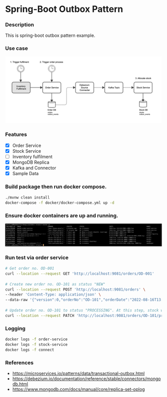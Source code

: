 # Spring-Boot Outbox Pattern

### Description
This is spring-boot outbox pattern example.

### Use case
![](./asset/use_case.png)

### Features
- [x] Order Service
- [x] Stock Service
- [ ] Inventory fulfilment
- [x] MongoDB Replica
- [x] Kafka and Connector
- [x] Sample Data

### Build package then run docker compose.
 ```bash
./mvnw clean install
docker-compose -f docker/docker-compose.yml up -d
 ```

### Ensure docker containers are up and running.

![](./asset/docker_running_process.png)

### Run test via order service
 ```bash
# Get order no. OD-001
curl --location --request GET 'http://localhost:9081/orders/OD-001'

# Create new order no. OD-101 as status "NEW"
curl --location --request POST 'http://localhost:9081/orders' \
--header 'Content-Type: application/json' \
--data-raw '{"version":0,"orderNo":"OD-101","orderDate":"2022-08-16T13:41:20.441+00:00","deliveryDate":"2022-08-16T13:41:20.441+00:00","status":"NEW","storeCode":"TH-101","storeName":"ร้านถูกดี สาขา 101","items":[{"barcode":"001","qty":20},{"barcode":"002","qty":50}]}'
 
 # Update order no. OD-101 to status "PROCESSING". At this step, stock will be allocated for this processing order. 
curl --location --request PATCH 'http://localhost:9081/orders/OD-101/processing'
 ```

### Logging
 ```bash
docker logs -f order-service
docker logs -f stock-service
docker logs -f connect
 ```

### References
- https://microservices.io/patterns/data/transactional-outbox.html
- https://debezium.io/documentation/reference/stable/connectors/mongodb.html
- https://www.mongodb.com/docs/manual/core/replica-set-oplog